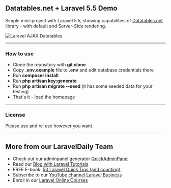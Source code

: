 ## Datatables.net + Laravel 5.5 Demo

Simple mini-project with Laravel 5.5, showing capabilities of [Datatables.net](https://datatables.net) library - with default and Server-Side rendering.

![Laravel AJAX Datatables](https://laraveldaily.com/wp-content/uploads/2018/11/datatables-demo.png)

---

### How to use

- Clone the repository with __git clone__
- Copy __.env.example__ file to __.env__ and edit database credentials there
- Run __composer install__
- Run __php artisan key:generate__
- Run __php artisan migrate --seed__ (it has some seeded data for your testing)
- That's it - load the homepage

---

### License

Please use and re-use however you want.

---

## More from our LaravelDaily Team

- Check out our adminpanel generator [QuickAdminPanel](https://quickadminpanel.com) 
- Read our [Blog with Laravel Tutorials](https://laraveldaily.com)
- FREE E-book: [50 Laravel Quick Tips (and counting)](https://laraveldaily.com/free-e-book-40-laravel-quick-tips-and-counting/)
- Subscribe to our [YouTube channel Laravel Business](https://www.youtube.com/channel/UCTuplgOBi6tJIlesIboymGA)
- Enroll in our [Laravel Online Courses](https://laraveldaily.teachable.com/)
